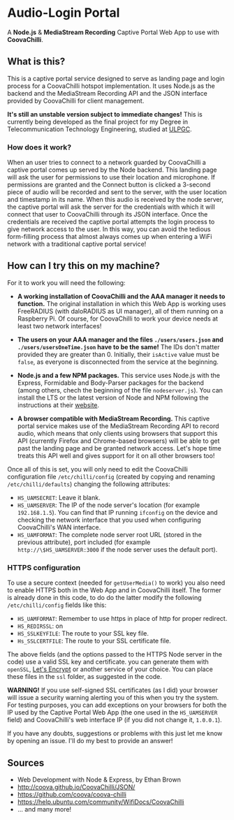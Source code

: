 # Audio-Login Portal
A **Node.js** &amp; **MediaStream Recording** Captive Portal Web App to use
with **CoovaChilli**.

## What is this?
This is a captive portal service designed to serve as landing page and login process
for a CoovaChilli hotspot implementation. It uses Node.js as the backend and the MediaStream
Recording API and the JSON interface provided by CoovaChilli for client management.

**It's still an unstable version subject to immediate changes!** This is currently being
developed as the final project for my Degree in Telecommunication Technology Engineering, studied
at [ULPGC](https://www.ulpgc.es/).

### How does it work?
When an user tries to connect to a network guarded by CoovaChilli a captive portal comes up
served by the Node backend. This landing page will ask the user for permissions to use their
location and microphone. If permissions are granted and the Connect button is clicked a
3-second piece of audio will be recorded and sent to the server, with the user location and timestamp in
its name. When this audio is received by the node server, the captive portal will ask the
server for the credentials with which it will connect that user to CoovaChilli through its JSON
interface. Once the credentials are received the captive portal attempts the login process to
give network access to the user. In this way, you can avoid the tedious form-filling process that almost always comes up when entering a WiFi network with a traditional captive portal service!

## How can I try this on my machine?
For it to work you will need the following:

- **A working installation of CoovaChilli and the AAA manager it needs to function.** The original installation in which this Web App is working uses FreeRADIUS (with daloRADIUS as UI manager), all of them running on a Raspberry Pi. Of course, for CoovaChilli to work your device needs at least two network interfaces!

- **The users on your AAA manager and the files `./users/users.json` and `./users/usersOneTime.json` have to be the same!** The IDs don't
matter provided they are greater than 0. Initially, their `isActive` value must be `false`, as
everyone is disconnected from the service at the beginning.

- **Node.js and a few NPM packages.** This service uses Node.js with the Express, Formidable and Body-Parser
packages for the backend (among others, chech the beginning of the file `nodeserver.js`). You can install the LTS or the latest version of Node and NPM
following the instructions at their [website](https://nodejs.org/).

- **A browser compatible with MediaStream Recording.** This captive portal service makes use
of the MediaStream Recording API to record audio, which means that only clients using browsers
that support this API (currently Firefox and Chrome-based browsers) will be able to get past the landing page
and be granted network access. Let's hope time treats this API well and gives support for it on
all other browsers too!

Once all of this is set, you will only need to edit the CoovaChilli configuration file `/etc/chilli/config`
(created by copying and renaming `/etc/chilli/defaults`) changing the following attributes:

- `HS_UAMSECRET`: Leave it blank.
- `HS_UAMSERVER`: The IP of the node server's location (for example `192.168.1.5`). You can find that IP running `ifconfig` on the device and checking the network interface that you used when configuring CoovaChilli's WAN interface.
- `HS_UAMFORMAT`: The complete node server root URL (stored in the previous attribute), port
included (for example `http://\$HS_UAMSERVER:3000` if the node server uses the default port).

### HTTPS configuration

To use a secure context (needed for `getUserMedia()` to work) you also need to enable HTTPS both in the Web App and in CoovaChilli itself. The former is already done in this code, to do do the latter modify the following `/etc/chilli/config` fields like this:

- `HS_UAMFORMAT`: Remember to use https in place of http for proper redirect.
- `HS_REDIRSSL`: on
- `HS_SSLKEYFILE`: The route to your SSL key file.
- `Hs_SSLCERTFILE`: The route to your SSL certificate file.

The above fields (and the options passed to the HTTPS Node server in the code) use a valid SSL key and certificate. you can generate them with `openSSL`, [Let's Encrypt](https://letsencrypt.org) or another service of your choice. You can place these files in the `ssl` folder, as suggested in the code.

**WARNING!** If you use self-signed SSL certificates (as I did) your browser will issue a security warning alerting you of this when you try the system. For testing purposes, you can add exceptions on your browsers for both the IP used by the Captive Portal Web App (the one used in the `HS_UAMSERVER` field) and CoovaChilli's web interface IP (if you did not change it, `1.0.0.1`).

If you have any doubts, suggestions or problems with this just let me know by opening an issue.
I'll do my best to provide an answer!

## Sources
- Web Development with Node &amp; Express, by Ethan Brown
- http://coova.github.io/CoovaChilli/JSON/
- https://github.com/coova/coova-chilli
- https://help.ubuntu.com/community/WifiDocs/CoovaChilli
- ... and many more!

[//]: # "- https://stackoverflow.com/questions/5009324/node-js-nginx-what-now"
[//]: # "- https://carlosazaustre.es/blog/como-configurar-nginx-con-node-js-en-produccion/"

